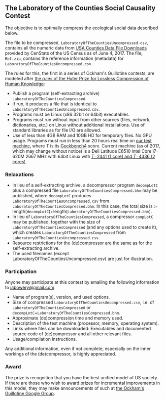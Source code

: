 ## The Laboratory of the Counties Social Causality Contest

The objective is to optimally compress the ecological social data described below.

The file to be compressed, `LaboratoryOfTheCountiesUncompressed.csv`, contains all the
numeric data from [USA Counties Data File
Downloads](https://www.census.gov/support/USACdataDownloads.html)
provided by CenStats of the US Census as of June 4, 2017. The file, `Ref.zip`,
contains the reference information (metadata) for
`LaboratoryOfTheCountiesUncompressed.csv`.

The rules for this, the first in
a series of Ockham's Guillotine contests, are modeled after [the rules
of the Huter Prize for Lossless Compression of Human
Knowledge](http://prize.hutter1.net/hrules.htm):

-   Publish a program (self-extracting archive)
    `LaboratoryOfTheCountiesCompressed`.
-   If run, it produces a file that is identical to
    `LaboratoryOfTheCountiesUncompressed.csv`.
-   Programs must be Linux (x86 32bit or 64bit) executables.
-   Programs must run without input from other sources (files, network,
    dictionaries, etc.) on Linux without additional
    installations.
     Use of standard libraries as for file I/O are allowed.
-   Use of less than 4GB RAM and 10GB HD for temporary files. No GPU usage. Programs must run in less than 20 hours real
    time on [our test
    machine](https://browser.primatelabs.com/geekbench4/search), where
    *T* is its [Geekbench4](http://geekbench.com/geekbench4/) score.
    Current machine (as of 2017, which may change without notice) is a
    Dell Latitude E6510 Intel Core i7-620M 2667 MHz with 64bit Linux
    with [*T*=2441 (1 core) and *T*=4336 (2
    cores)](https://browser.primatelabs.com/v4/cpu/145066).

### Relaxations

-   In lieu of a self-extracting archive, a decompressor program
    `decompLotC` plus a compressed file
    `LaboratoryOfTheCountiesCompressed.bhm` may be published, where
    `decompLotC` produces `LaboratoryOfTheCountiesUncompressed.csv` from
    `LaboratoryOfTheCountiesCompressed.bhm`. In this case, the total
    size is :=
    length(`decompLotC`)+length(`LaboratoryOfTheCountiesCompressed.bhm`).
-   In lieu of `LaboratoryOfTheCountiesCompressed`, a compressor
    `compLotC` may be published, together with the size of
    `LaboratoryOfTheCountiesCompressed` (and any options used to create
    it), which creates `LaboratoryOfTheCountiesCompressed` from
    `LaboratoryOfTheCountiesUncompressed.csv`.
-   Resource restrictions for the (de)compressor are the same as for the
    self-extracting archive.
-   The used filenames (except LaboratoryOfTheCountiesUncompressed.csv)
    are just for illustration.

### Participation

Anyone may participate at this contest by emailing the following
information to jabowery@gmail.com:

-   Name of program(s), version, and used options.
-   Size of compressed `LaboratoryOfTheCountiesUncompressed.csv`, i.e.
    of `LaboratoryOfTheCountiesCompressed` or
    `decompLotC`+`LaboratoryOfTheCountiesCompressed.bhm`.
-   Approximate (de)compression time and memory used.
-   Description of the test machine (processor, memory, operating
    system).
-   Links where files can be downloaded:
     Executables and documented source code of (de)compressor and all
    other relevant files.
-   Usage/compilation instructions.

Any additional information, even if not complete, especially on the
inner workings of the (de)compressor, is highly appreciated.

### Award

The prize is recognition that you have the best unified model of US society.  If there are those who wish to award prizes for incremental improvements in this model, they may make announcements of such at [the Ockham's Guillotine Google Group](https://groups.google.com/forum/#!forum/ockhams-guillotine).

